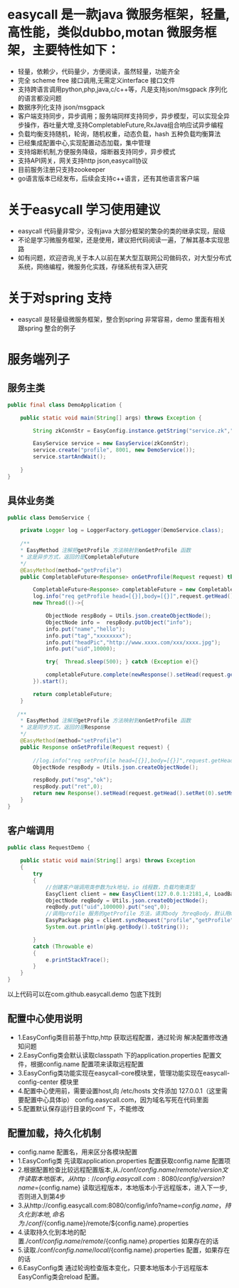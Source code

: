 # 
easycall 是一款java 微服务框架，轻量,高性能，类似dubbo,motan 微服务框架，主要特性如下：
========================
* 轻量，依赖少，代码量少，方便阅读，虽然轻量，功能齐全
* 完全 scheme free 接口调用,无需定义interface 接口文件
* 支持跨语言调用python,php,java,c/c++等，凡是支持json/msgpack 序列化的语言都没问题
* 数据序列化支持 json/msgpack
* 客户端支持同步，异步调用；服务端同样支持同步，异步模型，可以实现全异步操作，吞吐量大增,支持CompletableFuture,RxJava组合响应试异步编程
* 负载均衡支持随机，轮询，随机权重，动态负载，hash 五种负载均衡算法
* 已经集成配置中心,实现配置动态加载，集中管理
* 支持熔断机制,方便服务降级，熔断器支持同步，异步模式
* 支持API网关，网关支持http json,easycall协议
* 目前服务注册只支持zookeeper
* go语言版本已经发布，后续会支持c++语言，还有其他语言客户端

关于easycall 学习使用建议
=====================
* easycall 代码量非常少，没有java 大部分框架的繁杂的类的继承实现，层级
* 不论是学习微服务框架，还是使用，建议把代码阅读一遍，了解其基本实现思路
* 如有问题，欢迎咨询,关于本人以前在某大型互联网公司做码农，对大型分布式系统，网络编程，微服务化实践，存储系统有深入研究

关于对spring 支持
===============
* easycall 是轻量级微服务框架，整合到spring 非常容易，demo 里面有相关跟spring 整合的例子

服务端列子
========
服务主类
--------
```java
public final class DemoApplication {

    public static void main(String[] args) throws Exception {

    	String zkConnStr = EasyConfig.instance.getString("service.zk","127.0.0.1:2181");

		EasyService service = new EasyService(zkConnStr);
    	service.create("profile", 8001, new DemoService());
    	service.startAndWait();
    	
    }
}
```

具体业务类
---------
```java
public class DemoService {

	private Logger log = LoggerFactory.getLogger(DemoService.class);
    
    /**
    * EasyMethod 注解把getProfile 方法映射到onGetProfile 函数
    * 这是异步方式，返回的是CompletableFuture
    */
    @EasyMethod(method="getProfile")
    public CompletableFuture<Response> onGetProfile(Request request) throws Exception {

		CompletableFuture<Response> completableFuture = new CompletableFuture<>();
		log.info("req getProfile head=[{}],body=[{}]",request.getHead().toString(),request.getBody().toString());
		new Thread(()->{

			ObjectNode respBody = Utils.json.createObjectNode();
			ObjectNode info =  respBody.putObject("info");
			info.put("name","hello");
			info.put("tag","xxxxxxxx");
			info.put("headPic","http://www.xxxx.com/xxx/xxxx.jpg");
			info.put("uid",10000);

			try{  Thread.sleep(500); } catch (Exception e){}

			completableFuture.complete(newResponse().setHead(request.getHead().setRet(0).setMsg("ok")).setBody(respBody));
		}).start();

    	return completableFuture;
    }
    
   /**
    * EasyMethod 注解把getProfile 方法映射到onGetProfile 函数
    * 这是同步方式，返回的是Response
    */
    @EasyMethod(method="setProfile")
    public Response onSetProfile(Request request) {
    
    	//log.info("req setProfile head=[{}],body=[{}]",request.getHead().toString(),request.getBody().toString());
		ObjectNode respBody = Utils.json.createObjectNode();

    	respBody.put("msg","ok");
    	respBody.put("ret",0);
    	return new Response().setHead(request.getHead().setRet(0).setMsg("ok")).setBody(respBody);
    }
}
```
客户端调用
---------
```java
public class RequestDemo {
	
	public static void main(String[] args) throws Exception
	{
		try
		{	
			//创建客户端调用类参数为zk地址，io 线程数，负载均衡类型
			EasyClient client = new EasyClient(127.0.0.1:2181,4, LoadBalance.LB_ROUND_ROBIN);
			ObjectNode reqBody = Utils.json.createObjectNode();
			reqBody.put("uid",100000).put("seq",0);
			//调用profile 服务的getProfile 方法，请求body 为reqBody，默认用msgpack 方式序列化，超时时间1000ms	
			EasyPackage pkg = client.syncRequest("profile","getProfile",reqBody, 1000);
			System.out.println(pkg.getBody().toString());

		}
		catch (Throwable e)
		{
			e.printStackTrace();
		}
	}
}
```
以上代码可以在com.github.easycall.demo 包底下找到

配置中心使用说明
----------
* 1.EasyConfig类目前基于http,http 获取远程配置，通过轮询 解决配置修改通知问题
* 2.EasyConfig类会默认读取classpath 下的application.properties 配置文件，根据config.name 配置项来读取远程配置
* 3.EasyConfig类功能实现在easycall-core模块里，管理功能实现在easycall-config-center 模块里
* 4.配置中心使用前，需要设置host,向 /etc/hosts 文件添加 127.0.0.1（这里需要配置中心具体ip） config.easycall.com，因为域名写死在代码里面
* 5.配置默认保存运行目录的conf 下，不能修改

配置加载，持久化机制
-----------------
* config.name 配置名，用来区分各模块配置
* 1.EasyConfig类 先读取application.properties 配置获取config.name 配置项
* 2.根据配置检查比较远程配置版本,从./conf/${config.name}/remote/version 文件读取本地版本，从http://config.easycall.com:8080/config/version?name=${config.name} 读取远程版本，本地版本小于远程版本，进入下一步,否则进入到第4步
* 3.从http://config.easycall.com:8080/config/info?name=${config.name} ，持久化到本地,命名为./conf/${config.name}/remote/${config.name}.properties
* 4.读取持久化到本地的配置./conf/${config.name}/remote/${config.name}.properties 如果存在的话
* 5.读取./conf/${config.name}/local/${config.name}.properties 配置，如果存在的话
* 6.EasyConfig类 通过轮询检查版本变化，只要本地版本小于远程版本 EasyConfig类会reload 配置。

